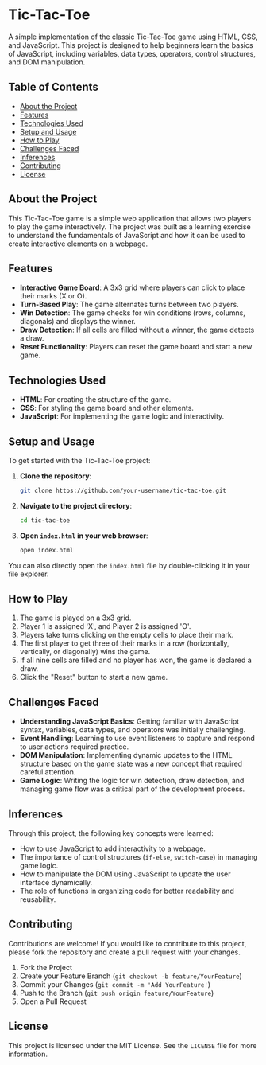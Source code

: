 # Tic-Tac-Toe

A simple implementation of the classic Tic-Tac-Toe game using HTML, CSS, and JavaScript. This project is designed to help beginners learn the basics of JavaScript, including variables, data types, operators, control structures, and DOM manipulation.

## Table of Contents

- [About the Project](#about-the-project)
- [Features](#features)
- [Technologies Used](#technologies-used)
- [Setup and Usage](#setup-and-usage)
- [How to Play](#how-to-play)
- [Challenges Faced](#challenges-faced)
- [Inferences](#inferences)
- [Contributing](#contributing)
- [License](#license)

## About the Project

This Tic-Tac-Toe game is a simple web application that allows two players to play the game interactively. The project was built as a learning exercise to understand the fundamentals of JavaScript and how it can be used to create interactive elements on a webpage.

## Features

- **Interactive Game Board**: A 3x3 grid where players can click to place their marks (X or O).
- **Turn-Based Play**: The game alternates turns between two players.
- **Win Detection**: The game checks for win conditions (rows, columns, diagonals) and displays the winner.
- **Draw Detection**: If all cells are filled without a winner, the game detects a draw.
- **Reset Functionality**: Players can reset the game board and start a new game.

## Technologies Used

- **HTML**: For creating the structure of the game.
- **CSS**: For styling the game board and other elements.
- **JavaScript**: For implementing the game logic and interactivity.

## Setup and Usage

To get started with the Tic-Tac-Toe project:

1. **Clone the repository**:
    ```bash
    git clone https://github.com/your-username/tic-tac-toe.git
    ```

2. **Navigate to the project directory**:
    ```bash
    cd tic-tac-toe
    ```

3. **Open `index.html` in your web browser**:
    ```bash
    open index.html
    ```

You can also directly open the `index.html` file by double-clicking it in your file explorer.

## How to Play

1. The game is played on a 3x3 grid.
2. Player 1 is assigned 'X', and Player 2 is assigned 'O'.
3. Players take turns clicking on the empty cells to place their mark.
4. The first player to get three of their marks in a row (horizontally, vertically, or diagonally) wins the game.
5. If all nine cells are filled and no player has won, the game is declared a draw.
6. Click the "Reset" button to start a new game.

## Challenges Faced

- **Understanding JavaScript Basics**: Getting familiar with JavaScript syntax, variables, data types, and operators was initially challenging.
- **Event Handling**: Learning to use event listeners to capture and respond to user actions required practice.
- **DOM Manipulation**: Implementing dynamic updates to the HTML structure based on the game state was a new concept that required careful attention.
- **Game Logic**: Writing the logic for win detection, draw detection, and managing game flow was a critical part of the development process.

## Inferences

Through this project, the following key concepts were learned:

- How to use JavaScript to add interactivity to a webpage.
- The importance of control structures (`if-else`, `switch-case`) in managing game logic.
- How to manipulate the DOM using JavaScript to update the user interface dynamically.
- The role of functions in organizing code for better readability and reusability.

## Contributing

Contributions are welcome! If you would like to contribute to this project, please fork the repository and create a pull request with your changes.

1. Fork the Project
2. Create your Feature Branch (`git checkout -b feature/YourFeature`)
3. Commit your Changes (`git commit -m 'Add YourFeature'`)
4. Push to the Branch (`git push origin feature/YourFeature`)
5. Open a Pull Request

## License

This project is licensed under the MIT License. See the `LICENSE` file for more information.
